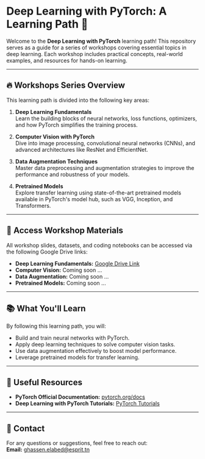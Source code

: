 # Deep Learning with PyTorch: A Learning Path 🚀

Welcome to the **Deep Learning with PyTorch** learning path! This repository serves as a guide for a series of workshops covering essential topics in deep learning. Each workshop includes practical concepts, real-world examples, and resources for hands-on learning.

---

## 🔥 Workshops Series Overview

This learning path is divided into the following key areas:

1. **Deep Learning Fundamentals**  
   Learn the building blocks of neural networks, loss functions, optimizers, and how PyTorch simplifies the training process.

2. **Computer Vision with PyTorch**  
   Dive into image processing, convolutional neural networks (CNNs), and advanced architectures like ResNet and EfficientNet.

3. **Data Augmentation Techniques**  
   Master data preprocessing and augmentation strategies to improve the performance and robustness of your models.

4. **Pretrained Models**  
   Explore transfer learning using state-of-the-art pretrained models available in PyTorch's model hub, such as VGG, Inception, and Transformers.

---

## 📂 Access Workshop Materials

All workshop slides, datasets, and coding notebooks can be accessed via the following Google Drive links:

- **Deep Learning Fundamentals:** [Google Drive Link]([#](https://drive.google.com/drive/folders/1SDMfvCUU6VgzujS-TPqG33cYn2y1eqJj?usp=sharing))  
- **Computer Vision:** Coming soon ...
- **Data Augmentation:** Coming soon ... 
- **Pretrained Models:** Coming soon ...
---

## 📚 What You'll Learn

By following this learning path, you will:  
- Build and train neural networks with PyTorch.  
- Apply deep learning techniques to solve computer vision tasks.  
- Use data augmentation effectively to boost model performance.  
- Leverage pretrained models for transfer learning.  

---

## 🔗 Useful Resources

- **PyTorch Official Documentation:** [pytorch.org/docs](https://pytorch.org/docs)  
- **Deep Learning with PyTorch Tutorials:** [PyTorch Tutorials](https://pytorch.org/tutorials/)  

---

## 📧 Contact

For any questions or suggestions, feel free to reach out:  
**Email:** [ghassen.elabed@esprit.tn](mailto:ghassen.elabed@esprit.tn)
